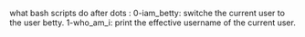 what bash scripts do after dots :
0-iam_betty: switche the current user to the user betty. 
1-who_am_i: print the effective username of the current user.
